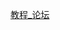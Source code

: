
[教程_论坛](https://simpleisbetterthancomplex.com/series/2017/09/04/a-complete-beginners-guide-to-django-part-1.html#django-apps)
